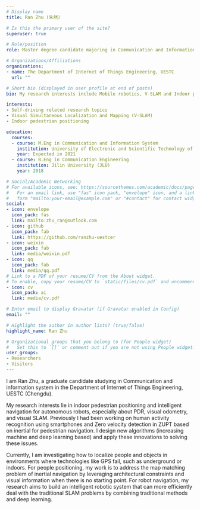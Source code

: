 ```yaml
---
# Display name
title: Ran Zhu (朱然)

# Is this the primary user of the site?
superuser: true

# Role/position
role: Master degree candidate majoring in Communication and Information System

# Organizations/Affiliations
organizations:
- name: The Department of Internet of Things Engineering, UESTC
  url: ""

# Short bio (displayed in user profile at end of posts)
bio: My research interests include Mobile robotics, V-SLAM and Indoor pedestrian positioning.

interests:
- Self-driving related research topics
- Visual Simultaneous Localization and Mapping (V-SLAM)
- Indoor pedestrian positioning

education:
  courses:
  - course: M.Eng in Communication and Information System
    institution: University of Electronic and Scientific Technology of China (UESTC)
    year: Expected in 2021
  - course: B.Eng in Communication Engineering
    institution: Jilin University (JLU)
    year: 2018

# Social/Academic Networking
# For available icons, see: https://sourcethemes.com/academic/docs/page-builder/#icons
#   For an email link, use "fas" icon pack, "envelope" icon, and a link in the
#   form "mailto:your-email@example.com" or "#contact" for contact widget.
social:
- icon: envelope
  icon_pack: fas
  link: mailto:zhu_ran@outlook.com
- icon: github
  icon_pack: fab
  link: https://github.com/ranzhu-uestcer
- icon: weixin
  icon_pack: fab
  link: media/weixin.pdf
- icon: qq
  icon_pack: fab
  link: media/qq.pdf
# Link to a PDF of your resume/CV from the About widget.
# To enable, copy your resume/CV to `static/files/cv.pdf` and uncomment the lines below.
- icon: cv
  icon_pack: ai
  link: media/cv.pdf

# Enter email to display Gravatar (if Gravatar enabled in Config)
email: ""

# Highlight the author in author lists? (true/false)
highlight_name: Ran Zhu

# Organizational groups that you belong to (for People widget)
#   Set this to `[]` or comment out if you are not using People widget.
user_groups:
- Researchers
- Visitors
---
```


I am Ran Zhu, a graduate candidate studying in Communication and information system in the Department of Internet of Things Engineering, UESTC (Chengdu).

My research interests lie in indoor pedestrian positioning and intelligent navigation for autonomous robots, especially about PDR, visual odometry, and visual SLAM. Previously I had been working on human activity recognition using smartphones and Zero velocity detection in ZUPT based on inertial for pedestrian navigation. I design new algorithms (increasing machine and deep learning based) and apply these innovations to solving these issues.

Currently, I am investigating how to localize people and objects in environments where technologies like GPS fail, such as underground or indoors. For people positioning, my work is to address the map matching problem of inertial navigation by leveraging architectural constraints and visual information when there is no starting point. For robot navigation, my research aims to build an intelligent robotic system that can more efficiently deal with the traditional SLAM problems by combining traditional methods and deep learning.
